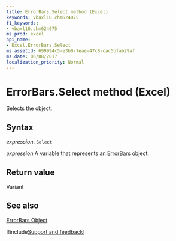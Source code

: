 ```yaml
---
title: ErrorBars.Select method (Excel)
keywords: vbaxl10.chm624075
f1_keywords:
- vbaxl10.chm624075
ms.prod: excel
api_name:
- Excel.ErrorBars.Select
ms.assetid: 699994c5-e3b0-7eae-47c8-cac5bfab29af
ms.date: 06/08/2017
localization_priority: Normal
---
```



# ErrorBars.Select method (Excel)

Selects the object.


## Syntax

_expression_. `Select`

_expression_ A variable that represents an [ErrorBars](Excel.ErrorBars-graph-property.md) object.


## Return value

Variant


## See also


[ErrorBars Object](Excel.ErrorBars(object).md)

[!include[Support and feedback](~/includes/feedback-boilerplate.md)]